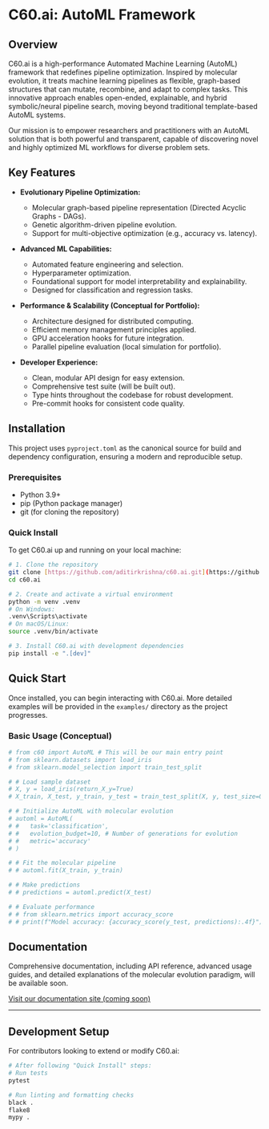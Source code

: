 # C60.ai: AutoML Framework

## Overview

C60.ai is a high-performance Automated Machine Learning (AutoML) framework that redefines pipeline optimization. Inspired by molecular evolution, it treats machine learning pipelines as flexible, graph-based structures that can mutate, recombine, and adapt to complex tasks. This innovative approach enables open-ended, explainable, and hybrid symbolic/neural pipeline search, moving beyond traditional template-based AutoML systems.

Our mission is to empower researchers and practitioners with an AutoML solution that is both powerful and transparent, capable of discovering novel and highly optimized ML workflows for diverse problem sets.

## Key Features

- **Evolutionary Pipeline Optimization:**
  - Molecular graph-based pipeline representation (Directed Acyclic Graphs - DAGs).
  - Genetic algorithm-driven pipeline evolution.
  - Support for multi-objective optimization (e.g., accuracy vs. latency).

- **Advanced ML Capabilities:**
  - Automated feature engineering and selection.
  - Hyperparameter optimization.
  - Foundational support for model interpretability and explainability.
  - Designed for classification and regression tasks.

- **Performance & Scalability (Conceptual for Portfolio):**
  - Architecture designed for distributed computing.
  - Efficient memory management principles applied.
  - GPU acceleration hooks for future integration.
  - Parallel pipeline evaluation (local simulation for portfolio).

- **Developer Experience:**
  - Clean, modular API design for easy extension.
  - Comprehensive test suite (will be built out).
  - Type hints throughout the codebase for robust development.
  - Pre-commit hooks for consistent code quality.

## Installation

This project uses `pyproject.toml` as the canonical source for build and dependency configuration, ensuring a modern and reproducible setup.

### Prerequisites

- Python 3.9+
- pip (Python package manager)
- git (for cloning the repository)

### Quick Install

To get C60.ai up and running on your local machine:

```bash
# 1. Clone the repository
git clone [https://github.com/aditirkrishna/c60.ai.git](https://github.com/aditirkrishna/c60.ai.git) 
cd c60.ai

# 2. Create and activate a virtual environment
python -m venv .venv
# On Windows:
.venv\Scripts\activate
# On macOS/Linux:
source .venv/bin/activate

# 3. Install C60.ai with development dependencies
pip install -e ".[dev]"
```

## Quick Start

Once installed, you can begin interacting with C60.ai. More detailed examples will be provided in the `examples/` directory as the project progresses.

### Basic Usage (Conceptual)

```python
# from c60 import AutoML # This will be our main entry point
# from sklearn.datasets import load_iris
# from sklearn.model_selection import train_test_split

# # Load sample dataset
# X, y = load_iris(return_X_y=True)
# X_train, X_test, y_train, y_test = train_test_split(X, y, test_size=0.2, random_state=42)

# # Initialize AutoML with molecular evolution
# automl = AutoML(
# #   task='classification',
# #   evolution_budget=10, # Number of generations for evolution
# #   metric='accuracy'
# )

# # Fit the molecular pipeline
# # automl.fit(X_train, y_train)

# # Make predictions
# # predictions = automl.predict(X_test)

# # Evaluate performance
# # from sklearn.metrics import accuracy_score
# # print(f"Model accuracy: {accuracy_score(y_test, predictions):.4f}")
```

## Documentation

Comprehensive documentation, including API reference, advanced usage guides, and detailed explanations of the molecular evolution paradigm, will be available soon.

[Visit our documentation site (coming soon)](https://c60-ai.readthedocs.io)

---

## Development Setup

For contributors looking to extend or modify C60.ai:

```bash
# After following "Quick Install" steps:
# Run tests
pytest

# Run linting and formatting checks
black .
flake8
mypy .
